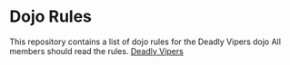 Dojo Rules
==========

This repository contains a list of dojo rules for the Deadly Vipers dojo
All members should read the rules.
[Deadly Vipers](https://github.com/deadlyvipers)


